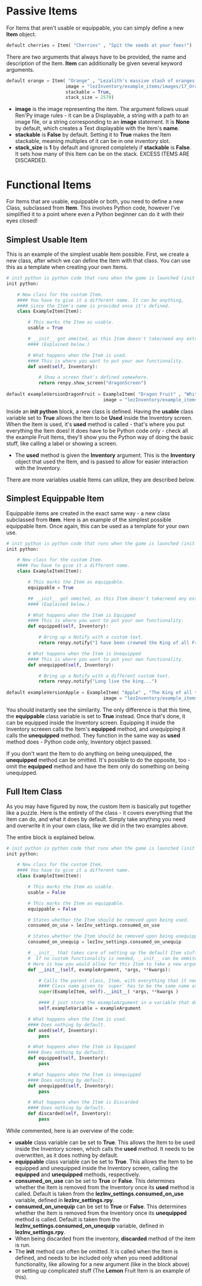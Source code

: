 # Passive Items
For Items that aren't usable or equippable, you can simply define a new **Item** object.
```py
default cherries = Item( "Cherries" , "Spit the seeds at your foes!")
```
There are two arguments that always have to be provided, the name and description of the Item.
**Item** can additionally be given several keyword arguments.
```py
default orange = Item( "Orange" , "Lezalith's massive stash of oranges for making juice." , 
	                  image = "lezInventory/example_items/images/17_Orange.png" ,
	                  stackable = True, 
	                  stack_size = 2579)
```
- **image** is the image representing the item. The argument follows usual Ren'Py image rules - it can be a Displayable, a string with a path to an image file, or a string corresponding to an **image** statement. It is **None** by default, which creates a Text displayable with the Item's **name**.
- **stackable** is **False** by default. Setting it to **True** makes the Item stackable, meaning multiples of it can be in one inventory slot.
- **stack_size** is **1** by default and ignored completely if **stackable** is **False**. It sets how many of this Item can be on the stack. EXCESS ITEMS ARE DISCARDED.

# Functional Items
For Items that are usable, equippable or both, you need to define a new Class, subclassed from **Item**. This involves Python code, however I've simplified it to a point where even a Python beginner can do it with their eyes closed!

## Simplest Usable Item
This is an example of the simplest usable Item possible. First, we create a new class, after which we can define the Item with that class.
You can use this as a template when creating your own Items.
```py
# init python is python code that runs when the game is launched (init stands for initialization).
init python:

    # New class for the custom Item.
    #### You have to give it a different name. It can be anything,
    #### since the Item's name is provided once it's defined.
    class ExampleItem(Item):

        # This marks the Item as usable.
        usable = True

        # __init__ got ommited, as this Item doesn't take/need any extra arguments.
        #### (Explained below.)

        # What happens when the Item is used.
        #### This is where you want to put your own functionality.
        def used(self, Inventory):

            # Show a screen that's defined somewhere.
            return renpy.show_screen("dragonScreen")
            
default exampleVersionDragonFruit = ExampleItem( "Dragon Fruit" , "White as snow on the inside.", 
                                    image = "lezInventory/example_items/images/07_Dragonfruit.png" )
```
Inside an **init python** block, a new class is defined. Having the **usable** class variable set to **True** allows the Item to be **Used** inside the Inventory screen. 
When the Item is used, it's **used** method is called - that's where you put everything the Item does! It does have to be Python code only - check all the example Fruit Items, they'll show you the Python way of doing the basic stuff, like calling a label or showing a screen.
- The **used** method is given the **Inventory** argument. This is the **Inventory** object that used the Item, and is passed to allow for easier interaction with the Inventory.

There are more variables usable Items can utilize, they are described below.
## Simplest Equippable Item
Equippable items are created in the exact same way - a new class subclassed from **Item**. Here is an example of the simplest possible equippable Item.
Once again, this can be used as a template for your own use.
```py
# init python is python code that runs when the game is launched (init stands for initialization).
init python:

    # New class for the custom Item.
    #### You have to give it a different name.
    class ExampleItem(Item):

        # This marks the Item as equippable.
        equippable = True

        ## __init__ got ommited, as this Item doesn't take/need any extra arguments.
        #### (Explained below.)

        # What happens when the Item is Equipped
        #### This is where you want to put your own functionality.
        def equipped(self, Inventory):

            # Bring up a Notify with a custom text.
            return renpy.notify("I have been crowned the King of all Fruits!")

        # What happens when the Item is Unequipped
        #### This is where you want to put your own functionality.
        def unequipped(self, Inventory):

            # Bring up a Notify with a different custom text.
            return renpy.notify("Long live the king...")
            
default exampleVersionApple = ExampleItem( "Apple" , "The King of all the fruits.", 
                                    image = "lezInventory/example_items/images/16_Apple.png" )
```
You should instantly see the similarity. The only difference is that this time, the **equippable** class variable is set to **True** instead. Once that's done, it can be equipped inside the Inventory screen.
Equipping it inside the Inventory screeen calls the Item's **equipped** method, and unequipping it calls the **unequipped** method. They function in the same way as **used** method does - Python code only, Inventory object passed.

If you don't want the Item to do anything on being unequipped, the **unequipped** method can be omitted. It's possible to do the opposite, too - omit the **equipped** method and have the Item only do something on being unequipped.
## Full Item Class
As you may have figured by now, the custom Item is basically put together like a puzzle. Here is the entirety of the class - it covers everything that the Item can do, and what it does by default. Simply take anything you need and overwrite it in your own class, like we did in the two examples above. 

The entire block is explained below.
```py
# init python is python code that runs when the game is launched (init stands for initialization).
init python:

    # New class for the custom Item.
    #### You have to give it a different name.
    class ExampleItem(Item):

        # This marks the Item as usable.
        usable = False

        # This marks the Item as equippable.
        equippable = False

        # States whether the Item should be removed upon being used.
        consumed_on_use = lezInv_settings.consumed_on_use

        # States whether the Item should be removed upon being unequipped.
        consumed_on_unequip = lezInv_settings.consumed_on_unequip

        # __init__ that takes care of setting up the default Item stuff, while allowing custom functionality.
        #  If no custom functionality is needed, __init__ can be ommited completely.
        # Here is how you would allow for this Item to take a new argument.
        def __init__(self, exampleArgument, *args, **kwargs):

            # Calls the parent class, Item, with everything that it needs.
            #### Class name given to `super` has to be the same name as is this class. 
            super(ExampleItem, self).__init__( *args, **kwargs )

            #### I just store the exampleArgument in a variable that does nothing.
            self.exampleVariable = exampleArgument

        # What happens when the Item is used.
        #### Does nothing by default.
        def used(self, Inventory):
            pass

        # What happens when the Item is Equipped
        #### Does nothing by default.
        def equipped(self, Inventory):
            pass

        # What happens when the Item is Unequipped
        #### Does nothing by default.
        def unequipped(self, Inventory):
            pass

        # What happens when the Item is Discarded
        #### Does nothing by default.
        def discarded(self, Inventory):
            pass
```
While commented, here is an overview of the code:
- **usable** class variable can be set to **True**. This allows the Item to be used inside the Inventory screen, which calls the **used** method. It needs to be overwritten, as it does nothing by default.
- **equippable** class variable can be set to **True**. This allows the Item to be equipped and unequipped inside the Inventory screen, calling the **equipped** and **unequipped** methods, respectively.
- **consumed_on_use** can be set to **True** or **False**. This determines whether the Item is removed from the Inventory once its **used** method is called. Default is taken from the **lezInv_settings.consumed_on_use** variable, defined in **lezInv_settings.rpy**. 
- **consumed_on_unequip** can be set to **True** or **False**. This determines whether the Item is removed from the Inventory once its **unequipped** method is called. Default is taken from the **lezInv_settings.consumed_on_unequip** variable, defined in **lezInv_settings.rpy**. 
- When being discarded from the inventory, **discarded** method of the item is run.
- The **__init__** method can often be omitted. It is called when the Item is defined, and needs to be included only when you need additional functionality, like allowing for a new argument (like in the block above) or setting up complicated stuff (The **Lemon** Fruit Item is an example of this).